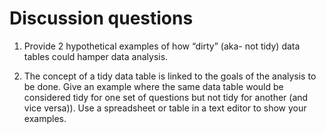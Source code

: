 # Discussion questions

1. Provide 2 hypothetical examples of how “dirty” (aka- not tidy) data tables could hamper data analysis.

2. The concept of a tidy data table is linked to the goals of the analysis to be done. Give an example where the same data table would be considered tidy for one set of questions but not tidy for another (and vice versa)). Use a spreadsheet or table in a text editor to show your examples.
